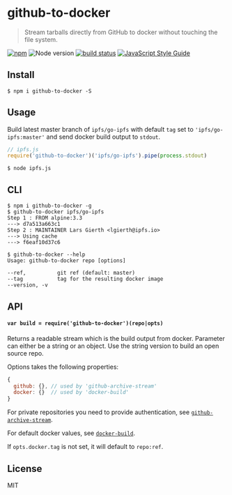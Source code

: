 # github-to-docker

> Stream tarballs directly from GitHub to docker without touching the file system.

[![npm](https://img.shields.io/npm/v/github-to-docker.svg)](https://www.npmjs.com/package/github-to-docker)
![Node version](https://img.shields.io/node/v/github-to-docker.svg)
[![build status](http://img.shields.io/travis/ralphtheninja/github-to-docker.svg?style=flat)](http://travis-ci.org/ralphtheninja/github-to-docker)
[![JavaScript Style Guide](https://img.shields.io/badge/code_style-standard-brightgreen.svg)](https://standardjs.com)

## Install

```
$ npm i github-to-docker -S
```

## Usage

Build latest master branch of `ipfs/go-ipfs` with default `tag` set to `'ipfs/go-ipfs:master'` and send docker build output to `stdout`.

```js
// ipfs.js
require('github-to-docker')('ipfs/go-ipfs').pipe(process.stdout)
```

```
$ node ipfs.js
```

## CLI

```
$ npm i github-to-docker -g
$ github-to-docker ipfs/go-ipfs
Step 1 : FROM alpine:3.3
---> d7a513a663c1
Step 2 : MAINTAINER Lars Gierth <lgierth@ipfs.io>
---> Using cache
---> f6eaf10d37c6
```

```
$ github-to-docker --help
Usage: github-to-docker repo [options]

--ref,          git ref (default: master)
--tag           tag for the resulting docker image
--version, -v
```

## API

#### `var build = require('github-to-docker')(repo|opts)`

Returns a readable stream which is the build output from docker. Parameter can either be a string or an object. Use the string version to build an open source repo.

Options takes the following properties:

```js
{
  github: {}, // used by 'github-archive-stream'
  docker: {}  // used by 'docker-build'
}
```

For private repositories you need to provide authentication, see [`github-archive-stream`](https://github.com/ralphtheninja/github-archive-stream).

For default docker values, see [`docker-build`](https://github.com/mafintosh/docker-build#api).

If `opts.docker.tag` is not set, it will default to `repo:ref`.

## License

MIT
